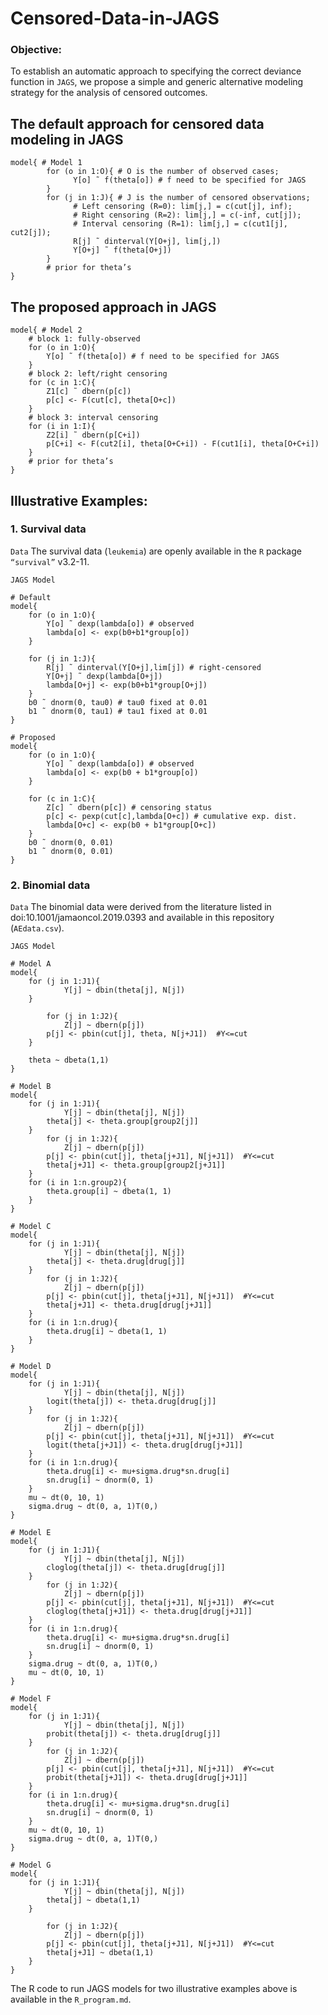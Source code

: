 # Censored-Data-in-JAGS

### Objective:
To establish an automatic approach to specifying the correct deviance function in ``JAGS``, we propose a simple and generic alternative modeling strategy
for the analysis of censored outcomes.

## The default approach for censored data modeling in JAGS
```
model{ # Model 1
        for (o in 1:O){ # O is the number of observed cases;
              Y[o] ˜ f(theta[o]) # f need to be specified for JAGS
        }
        for (j in 1:J){ # J is the number of censored observations;
              # Left censoring (R=0): lim[j,] = c(cut[j], inf);
              # Right censoring (R=2): lim[j,] = c(-inf, cut[j]);
              # Interval censoring (R=1): lim[j,] = c(cut1[j], cut2[j]);
              R[j] ˜ dinterval(Y[O+j], lim[j,])
              Y[O+j] ˜ f(theta[O+j])
        }
        # prior for theta’s
}
```
## The proposed approach in JAGS

```
model{ # Model 2
	# block 1: fully-observed
	for (o in 1:O){
		Y[o] ˜ f(theta[o]) # f need to be specified for JAGS
	}
	# block 2: left/right censoring
	for (c in 1:C){
		Z1[c] ˜ dbern(p[c])
		p[c] <- F(cut[c], theta[O+c])
	}
	# block 3: interval censoring
	for (i in 1:I){
		Z2[i] ˜ dbern(p[C+i])
		p[C+i] <- F(cut2[i], theta[O+C+i]) - F(cut1[i], theta[O+C+i])
	}
	# prior for theta’s
}
```

## Illustrative Examples:

### 1. Survival data

``Data``
The survival data (`leukemia`) are openly available in the ``R`` package ``“survival”`` v3.2-11.

``JAGS Model``

```
# Default
model{
	for (o in 1:O){ 
		Y[o] ˜ dexp(lambda[o]) # observed
		lambda[o] <- exp(b0+b1*group[o])
	}

	for (j in 1:J){
		R[j] ˜ dinterval(Y[O+j],lim[j]) # right-censored
		Y[O+j] ˜ dexp(lambda[O+j])
		lambda[O+j] <- exp(b0+b1*group[O+j])
	}
	b0 ˜ dnorm(0, tau0) # tau0 fixed at 0.01
	b1 ˜ dnorm(0, tau1) # tau1 fixed at 0.01
}

# Proposed
model{
	for (o in 1:O){
		Y[o] ˜ dexp(lambda[o]) # observed
		lambda[o] <- exp(b0 + b1*group[o])
	}

	for (c in 1:C){
		Z[c] ˜ dbern(p[c]) # censoring status
		p[c] <- pexp(cut[c],lambda[O+c]) # cumulative exp. dist.
		lambda[O+c] <- exp(b0 + b1*group[O+c])
	}
	b0 ˜ dnorm(0, 0.01)
	b1 ˜ dnorm(0, 0.01)
}
```

### 2. Binomial data

``Data``
The binomial data were derived from the literature listed in doi:10.1001/jamaoncol.2019.0393 and available in this repository (`AEdata.csv`).

``JAGS Model``

```
# Model A
model{
	for (j in 1:J1){
       		Y[j] ~ dbin(theta[j], N[j])
	}
 
       	for (j in 1:J2){
       		Z[j] ~ dbern(p[j])
		p[j] <- pbin(cut[j], theta, N[j+J1])  #Y<=cut
	}

	theta ~ dbeta(1,1)
}

# Model B
model{
	for (j in 1:J1){
       		Y[j] ~ dbin(theta[j], N[j])
		theta[j] <- theta.group[group2[j]]
	} 
       	for (j in 1:J2){
       		Z[j] ~ dbern(p[j])
		p[j] <- pbin(cut[j], theta[j+J1], N[j+J1])  #Y<=cut
		theta[j+J1] <- theta.group[group2[j+J1]]
	}
	for (i in 1:n.group2){
		theta.group[i] ~ dbeta(1, 1)
	}
}

# Model C
model{
	for (j in 1:J1){
       		Y[j] ~ dbin(theta[j], N[j])
		theta[j] <- theta.drug[drug[j]]
	} 
       	for (j in 1:J2){
       		Z[j] ~ dbern(p[j])
		p[j] <- pbin(cut[j], theta[j+J1], N[j+J1])  #Y<=cut
		theta[j+J1] <- theta.drug[drug[j+J1]]
	}
	for (i in 1:n.drug){
		theta.drug[i] ~ dbeta(1, 1)
	}
}

# Model D
model{
	for (j in 1:J1){
       		Y[j] ~ dbin(theta[j], N[j])
		logit(theta[j]) <- theta.drug[drug[j]]
	} 
       	for (j in 1:J2){
       		Z[j] ~ dbern(p[j])
		p[j] <- pbin(cut[j], theta[j+J1], N[j+J1])  #Y<=cut
		logit(theta[j+J1]) <- theta.drug[drug[j+J1]]
	}
	for (i in 1:n.drug){
		theta.drug[i] <- mu+sigma.drug*sn.drug[i]
		sn.drug[i] ~ dnorm(0, 1)
	}
	mu ~ dt(0, 10, 1)
	sigma.drug ~ dt(0, a, 1)T(0,)
}

# Model E
model{
	for (j in 1:J1){
       		Y[j] ~ dbin(theta[j], N[j])
		cloglog(theta[j]) <- theta.drug[drug[j]]
	} 
       	for (j in 1:J2){
       		Z[j] ~ dbern(p[j])
		p[j] <- pbin(cut[j], theta[j+J1], N[j+J1])  #Y<=cut
		cloglog(theta[j+J1]) <- theta.drug[drug[j+J1]]
	}
	for (i in 1:n.drug){
		theta.drug[i] <- mu+sigma.drug*sn.drug[i]
		sn.drug[i] ~ dnorm(0, 1)
	}
	sigma.drug ~ dt(0, a, 1)T(0,) 
	mu ~ dt(0, 10, 1)
}

# Model F
model{
	for (j in 1:J1){
       		Y[j] ~ dbin(theta[j], N[j])
		probit(theta[j]) <- theta.drug[drug[j]]
	} 
       	for (j in 1:J2){
       		Z[j] ~ dbern(p[j])
		p[j] <- pbin(cut[j], theta[j+J1], N[j+J1])  #Y<=cut
		probit(theta[j+J1]) <- theta.drug[drug[j+J1]]
	}
	for (i in 1:n.drug){
		theta.drug[i] <- mu+sigma.drug*sn.drug[i]
		sn.drug[i] ~ dnorm(0, 1)
	}
	mu ~ dt(0, 10, 1)
	sigma.drug ~ dt(0, a, 1)T(0,)
}

# Model G
model{
	for (j in 1:J1){
       		Y[j] ~ dbin(theta[j], N[j])
		theta[j] ~ dbeta(1,1)
	}
 
       	for (j in 1:J2){
       		Z[j] ~ dbern(p[j])
		p[j] <- pbin(cut[j], theta[j+J1], N[j+J1])  #Y<=cut
		theta[j+J1] ~ dbeta(1,1)
	}
}

```
The R code to run JAGS models for two illustrative examples above is available in the ``R_program.md``.
